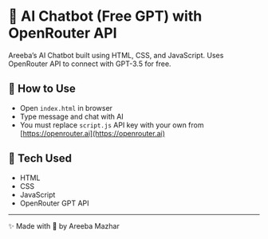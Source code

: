 # 💬 AI Chatbot (Free GPT) with OpenRouter API

Areeba’s AI Chatbot built using HTML, CSS, and JavaScript. Uses OpenRouter API to connect with GPT-3.5 for free.

## 🚀 How to Use
- Open `index.html` in browser
- Type message and chat with AI
- You must replace `script.js` API key with your own from [https://openrouter.ai](https://openrouter.ai)

## 🔧 Tech Used
- HTML
- CSS
- JavaScript
- OpenRouter GPT API

---

✨ Made with 💖 by Areeba Mazhar
